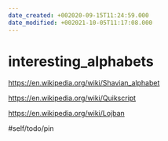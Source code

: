 ```yaml
---
date_created: +002020-09-15T11:24:59.000
date_modified: +002021-10-05T11:17:08.000
---
```


# interesting_alphabets

https://en.wikipedia.org/wiki/Shavian_alphabet

https://en.wikipedia.org/wiki/Quikscript

https://en.wikipedia.org/wiki/Lojban

#self/todo/pin
